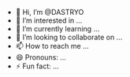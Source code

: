 - 👋 Hi, I’m @DASTRYO
- 👀 I’m interested in ...
- 🌱 I’m currently learning ...
- 💞️ I’m looking to collaborate on ...
- 📫 How to reach me ...
- 😄 Pronouns: ...
- ⚡ Fun fact: ...

<!---
DASTRYO/DASTRYO is a ✨ special ✨ repository because its `README.md` (this file) appears on your GitHub profile.
You can click the Preview link to take a look at your changes.
--->
